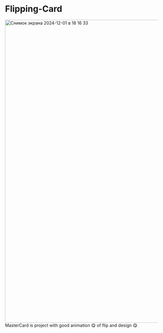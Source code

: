 # Flipping-Card
<img width="1000" alt="Снимок экрана 2024-12-01 в 18 16 33" src="https://github.com/user-attachments/assets/02906f87-96e2-44c1-861e-dad72a921140">
MasterCard is project with good animation 😋 of flip and design 😋
